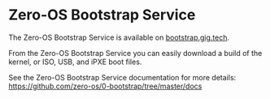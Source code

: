 # Zero-OS Bootstrap Service

The Zero-OS Bootstrap Service is available on [bootstrap.gig.tech](https://bootstrap.gig.tech).

From the Zero-OS Bootstrap Service you can easily download a build of the kernel, or ISO, USB, and iPXE boot files.

See the Zero-OS Bootstrap Service documentation for more details: https://github.com/zero-os/0-bootstrap/tree/master/docs
